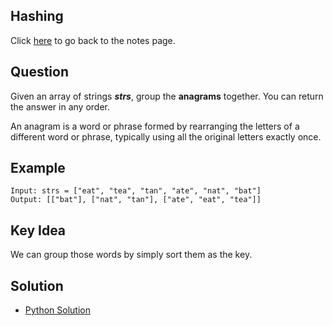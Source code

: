 ## Hashing
Click [here](../notes.md) to go back to the notes page.

## Question
Given an array of strings ***strs***, group the **anagrams** together. You can return the answer in any order.

An anagram is a word or phrase formed by rearranging the letters of a different word or phrase, typically using all the original letters exactly once.

## Example
```
Input: strs = ["eat", "tea", "tan", "ate", "nat", "bat"]
Output: [["bat"], ["nat", "tan"], ["ate", "eat", "tea"]]
```

## Key Idea
We can group those words by simply sort them as the key. 

## Solution
- [Python Solution](group_anagrams.py)